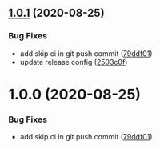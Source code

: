 ## [1.0.1](https://git3.nexdev.net/sc-packages/sc-semantic-release/compare/v1.0.0...v1.0.1) (2020-08-25)


### Bug Fixes

* add skip ci in git push commit ([79ddf01](https://git3.nexdev.net/sc-packages/sc-semantic-release/commit/79ddf01ef83de8a3469efc869fed12270c7baf10))
* update release config ([2503c0f](https://git3.nexdev.net/sc-packages/sc-semantic-release/commit/2503c0f44b2485fbbf4d7cb412250aad48bfeac6))

# 1.0.0 (2020-08-25)


### Bug Fixes

* add skip ci in git push commit ([79ddf01](https://git3.nexdev.net/sc-packages/sc-semantic-release/commit/79ddf01ef83de8a3469efc869fed12270c7baf10))
